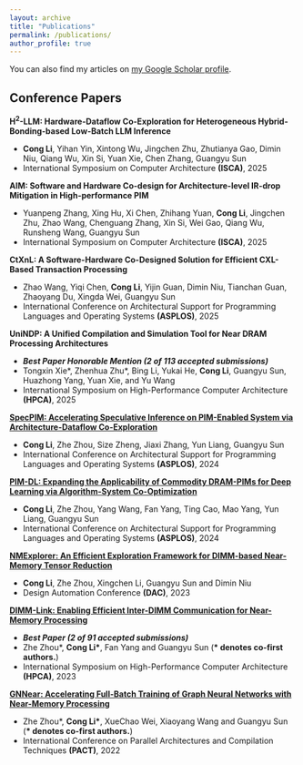 ```yaml
---
layout: archive
title: "Publications"
permalink: /publications/
author_profile: true
---
```


You can also find my articles on [my Google Scholar profile](https://scholar.google.com/citations?user=x_cc57EAAAAJ).

## Conference Papers

**H$^2$-LLM: Hardware-Dataflow Co-Exploration for Heterogeneous Hybrid-Bonding-based Low-Batch LLM Inference**
+ **Cong Li**, Yihan Yin, Xintong Wu, Jingchen Zhu, Zhutianya Gao, Dimin Niu, Qiang Wu, Xin Si, Yuan Xie, Chen Zhang, Guangyu Sun
+ International Symposium on Computer Architecture **(ISCA)**, 2025

**AIM: Software and Hardware Co-design for Architecture-level IR-drop Mitigation in High-performance PIM**
+ Yuanpeng Zhang, Xing Hu, Xi Chen, Zhihang Yuan, **Cong Li**, Jingchen Zhu, Zhao Wang, Chenguang Zhang, Xin Si, Wei Gao, Qiang Wu, Runsheng Wang, Guangyu Sun
+ International Symposium on Computer Architecture **(ISCA)**, 2025


**CtXnL: A Software-Hardware Co-Designed Solution for Efficient CXL-Based Transaction Processing**
+ Zhao Wang, Yiqi Chen, **Cong Li**, Yijin Guan, Dimin Niu, Tianchan Guan, Zhaoyang Du, Xingda Wei, Guangyu Sun
+ International Conference on Architectural Support for Programming Languages and Operating Systems **(ASPLOS)**, 2025


**UniNDP: A Unified Compilation and Simulation Tool for Near DRAM Processing Architectures**
+ ***Best Paper Honorable Mention (2 of 113 accepted submissions)***
+ Tongxin Xie\*, Zhenhua Zhu\*, Bing Li, Yukai He, **Cong Li**, Guangyu Sun,
 Huazhong Yang, Yuan Xie, and Yu Wang
+ International Symposium on High-Performance Computer Architecture **(HPCA)**, 2025


[**SpecPIM: Accelerating Speculative Inference on PIM-Enabled System via Architecture-Dataflow Co-Exploration**](/publications/2024-2-specpim)
+ <strong>Cong Li</strong>, Zhe Zhou, Size Zheng, Jiaxi Zhang, Yun Liang, Guangyu Sun
+ International Conference on Architectural Support for Programming Languages and Operating Systems **(ASPLOS)**, 2024


[**PIM-DL: Expanding the Applicability of Commodity DRAM-PIMs for Deep Learning via Algorithm-System Co-Optimization**](/publications/2024-1-pimdl)
+ <strong>Cong Li</strong>, Zhe Zhou, Yang Wang, Fan Yang, Ting Cao, Mao Yang, Yun Liang, Guangyu Sun
+ International Conference on Architectural Support for Programming Languages and Operating Systems **(ASPLOS)**, 2024


[**NMExplorer: An Efficient Exploration Framework for DIMM-based Near-Memory Tensor Reduction**](/publications/2023-2-dac)
+ <strong>Cong Li</strong>, Zhe Zhou, Xingchen Li, Guangyu Sun and Dimin Niu
+ Design Automation Conference **(DAC)**, 2023


[**DIMM-Link: Enabling Efficient Inter-DIMM Communication for Near-Memory Processing**](/publications/2023-1-hpca)
+ ***Best Paper (2 of 91 accepted submissions)***
+ Zhe Zhou\*, <strong>Cong Li\*</strong>, Fan Yang and Guangyu Sun (<strong>* denotes co-first authors.</strong>)
+ International Symposium on High-Performance Computer Architecture **(HPCA)**, 2023


[**GNNear: Accelerating Full-Batch Training of Graph Neural Networks with Near-Memory Processing**](/publications/2022-1-pact)  
+ Zhe Zhou\*, <strong>Cong Li\*</strong>, XueChao Wei, Xiaoyang Wang and Guangyu Sun (<strong>* denotes co-first authors.</strong>)
+ International Conference on Parallel Architectures and Compilation Techniques **(PACT)**, 2022



